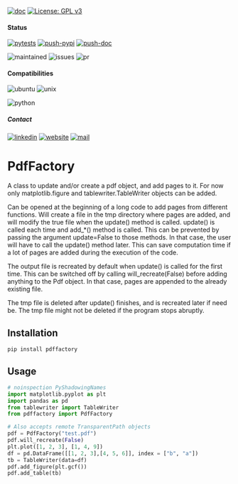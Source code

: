 [![doc](https://img.shields.io/badge/-Documentation-blue)](https://advestis.github.io/pdffactory)
[![License: GPL v3](https://img.shields.io/badge/License-GPL%20v3-blue.svg)](https://www.gnu.org/licenses/gpl-3.0)

#### Status
[![pytests](https://github.com/Advestis/pdffactory/actions/workflows/pull-request.yml/badge.svg)](https://github.com/Advestis/pdffactory/actions/workflows/pull-request.yml)
[![push-pypi](https://github.com/Advestis/pdffactory/actions/workflows/push-pypi.yml/badge.svg)](https://github.com/Advestis/pdffactory/actions/workflows/push-pypi.yml)
[![push-doc](https://github.com/Advestis/pdffactory/actions/workflows/push-doc.yml/badge.svg)](https://github.com/Advestis/pdffactory/actions/workflows/push-doc.yml)

![maintained](https://img.shields.io/badge/Maintained%3F-yes-green.svg)
![issues](https://img.shields.io/github/issues/Advestis/pdffactory.svg)
![pr](https://img.shields.io/github/issues-pr/Advestis/pdffactory.svg)


#### Compatibilities
![ubuntu](https://img.shields.io/badge/Ubuntu-supported--tested-success)
![unix](https://img.shields.io/badge/Other%20Unix-supported--untested-yellow)

![python](https://img.shields.io/pypi/pyversions/pdffactory)


##### Contact
[![linkedin](https://img.shields.io/badge/LinkedIn-Advestis-blue)](https://www.linkedin.com/company/advestis/)
[![website](https://img.shields.io/badge/website-Advestis.com-blue)](https://www.advestis.com/)
[![mail](https://img.shields.io/badge/mail-maintainers-blue)](mailto:pythondev@advestis.com)

# PdfFactory

A class to update and/or create a pdf object, and add pages to it. For now only matplotlib.figure and 
tablewriter.TableWriter objects can be added.

Can be opened at the beginning of a long code to add pages from different functions. Will create a file in the 
tmp directory where pages are added, and will modify the true file when the update() method is called. update() is 
called each time and add_*() method is called. This can be prevented by passing the argument update=False to 
those methods. In that case, the user will have to call the update() method later. This can save computation time 
if a lot of pages are added during the execution of the code. 

The output file is recreated by default when update() is called for the first time. This can be switched off by 
calling will_recreate(False) before adding anything to the Pdf object. In that case, pages are appended to the 
already existing file. 


The tmp file is deleted after update() finishes, and is recreated later if need be. The tmp file might not be 
deleted if the program stops abruptly.

## Installation

`pip install pdffactory`

## Usage

```python
# noinspection PyShadowingNames
import matplotlib.pyplot as plt
import pandas as pd
from tablewriter import TableWriter
from pdffactory import PdfFactory

# Also accepts remote TransparentPath objects
pdf = PdfFactory("test.pdf")
pdf.will_recreate(False)
plt.plot([1, 2, 3], [1, 4, 9])
df = pd.DataFrame([[1, 2, 3],[4, 5, 6]], index = ["b", "a"])
tb = TableWriter(data=df)
pdf.add_figure(plt.gcf())
pdf.add_table(tb)
```
